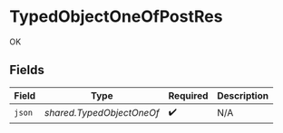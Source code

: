 # TypedObjectOneOfPostRes

OK


## Fields

| Field                     | Type                      | Required                  | Description               |
| ------------------------- | ------------------------- | ------------------------- | ------------------------- |
| `json`                    | *shared.TypedObjectOneOf* | :heavy_check_mark:        | N/A                       |